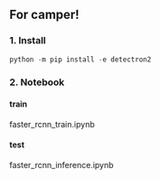 ## For camper!

### 1. Install

```python
python -m pip install -e detectron2
```

### 2. Notebook

#### train

faster_rcnn_train.ipynb

#### test

faster_rcnn_inference.ipynb

